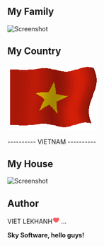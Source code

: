 ## My Family

![Screenshot](https://github.com/khanhviet/react-like-posts-fb/blob/master/myparents.gif?raw=true)

## My Country
![Screenshot](https://github.com/khanhviet/react-like-posts-fb/blob/master/flag-vietnam.gif?raw=true)
<p>---------- VIETNAM ----------</p>

## My House
![Screenshot](https://github.com/khanhviet/my-family/blob/master/myhouse.gif?raw=true)

## Author

VIET LEKHANH![Screenshot](https://github.com/khanhviet/react-like-posts-fb/blob/master/heart.png?raw=true) ...

**Sky Software, hello guys!**
